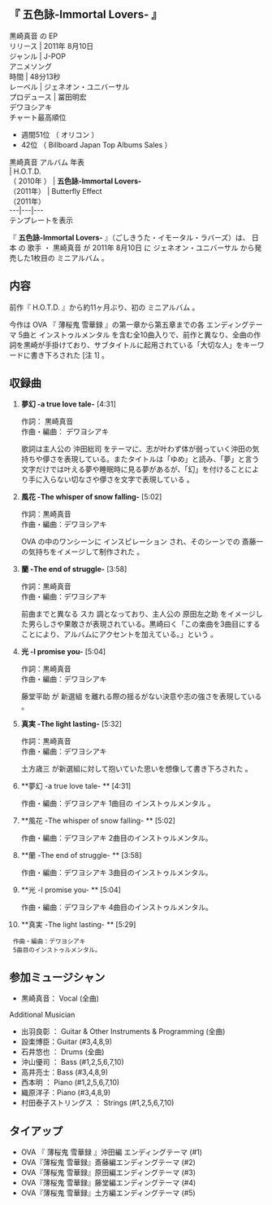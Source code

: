 『  五色詠-Immortal Lovers-  』  
---  
黒崎真音  の  EP  
リリース  |  2011年  8月10日   
ジャンル  |  J-POP    
アニメソング  
時間  |  48分13秒   
レーベル  |  ジェネオン・ユニバーサル   
プロデュース  |  冨田明宏    
デワヨシアキ  
チャート最高順位  
  
  * 週間51位  （  オリコン  ） 
  * 42位  （  Billboard Japan Top Albums Sales  ） 

  
黒崎真音  アルバム 年表  
|  H.O.T.D.  
（  2010年  ）  |  **五色詠-Immortal Lovers-**   
（2011年）  |  Butterfly Effect    
（2011年）  
---|---|---  
テンプレートを表示  
  
『 **五色詠-Immortal Lovers-** 』（ごしきうた・イモータル・ラバーズ）は、  日本  の  歌手  ・  黒崎真音  が  2011年
8月10日  に  ジェネオン・ユニバーサル  から発売した1枚目の  ミニアルバム  。

##  内容  

前作『  H.O.T.D.  』から約11ヶ月ぶり、初の  ミニアルバム  。

今作は  OVA  『  薄桜鬼 雪華録  』の第一章から第五章までの各  エンディングテーマ  5曲と  インストゥルメンタル
を含む全10曲入りで、前作と異なり、全曲の作詞を黒崎が手掛けており、サブタイトルに起用されている「大切な人」をキーワードに書き下ろされた    [注
1]  。

##  収録曲  

  1. **夢幻 -a true love tale-** [4:31] 

     作詞：  黒崎真音    
作曲・編曲：  デワヨシアキ

     歌詞は主人公の  沖田総司  をテーマに、志が叶わず体が弱っていく沖田の気持ちや儚さを表現している。またタイトルは「ゆめ」と読み、「夢」と言う文字だけでは叶える夢や睡眠時に見る夢があるが、「幻」を付けることにより手に入らない切なさや儚さを文字で表現している    。 
  2. **風花 -The whisper of snow falling-** [5:02] 

     作詞：黒崎真音   
作曲・編曲：デワヨシアキ

     OVA  の中のワンシーンに  インスピレーション  され、そのシーンでの  斎藤一  の気持ちをイメージして制作された    。 
  3. **蘭 -The end of struggle-** [3:58] 

     作詞：黒崎真音   
作曲・編曲：デワヨシアキ

     前曲までと異なる  スカ  調となっており、主人公の  原田左之助  をイメージした男らしさや果敢さが表現されている。黒崎曰く「この楽曲を3曲目にすることにより、アルバムにアクセントを加えている。」という    。 
  4. **光 -I promise you-** [5:04] 

     作詞：黒崎真音   
作曲・編曲：デワヨシアキ

     藤堂平助  が  新選組  を離れる際の揺るがない決意や志の強さを表現している    。 
  5. **真実 -The light lasting-** [5:32] 

     作詞：黒崎真音   
作曲・編曲：デワヨシアキ

     土方歳三  が新選組に対して抱いていた思いを想像して書き下ろされた    。 
  6. **夢幻 -a true love tale- <instrumental> ** [4:31] 

     作曲・編曲：デワヨシアキ 
     1曲目の  インストゥルメンタル  。 
  7. **風花 -The whisper of snow falling- <instrumental> ** [5:02] 

     作曲・編曲：デワヨシアキ 
     2曲目のインストゥルメンタル。 
  8. **蘭 -The end of struggle- <instrumental> ** [3:58] 

     作曲・編曲：デワヨシアキ 
     3曲目のインストゥルメンタル。 
  9. **光 -I promise you- <instrumental> ** [5:04] 

     作曲・編曲：デワヨシアキ 
     4曲目のインストゥルメンタル。 
  10. **真実 -The light lasting- <instrumental> ** [5:29] 

     作曲・編曲：デワヨシアキ 
     5曲目のインストゥルメンタル。 

##  参加ミュージシャン  

  * 黒崎真音：  Vocal  (全曲) 

Additional Musician

  * 出羽良彰  ：  Guitar  & Other Instruments  & Programming  (全曲) 
  * 設楽博臣：Guitar (#3,4,8,9) 
  * 石井悠也  ：  Drums  (全曲) 
  * 沖山優司  ：  Bass  (#1,2,5,6,7,10) 
  * 高井亮士：Bass (#3,4,8,9) 
  * 西本明  ：  Piano  (#1,2,5,6,7,10) 
  * 織原洋子：Piano (#3,4,8,9) 
  * 村田泰子ストリングス  ：  Strings  (#1,2,5,6,7,10) 

##  タイアップ  

  * OVA  『  薄桜鬼 雪華録  』沖田編  エンディングテーマ  (#1) 
  * OVA『薄桜鬼 雪華録』斎藤編エンディングテーマ (#2) 
  * OVA『薄桜鬼 雪華録』原田編エンディングテーマ (#3) 
  * OVA『薄桜鬼 雪華録』藤堂編エンディングテーマ (#4) 
  * OVA『薄桜鬼 雪華録』土方編エンディングテーマ (#5) 

